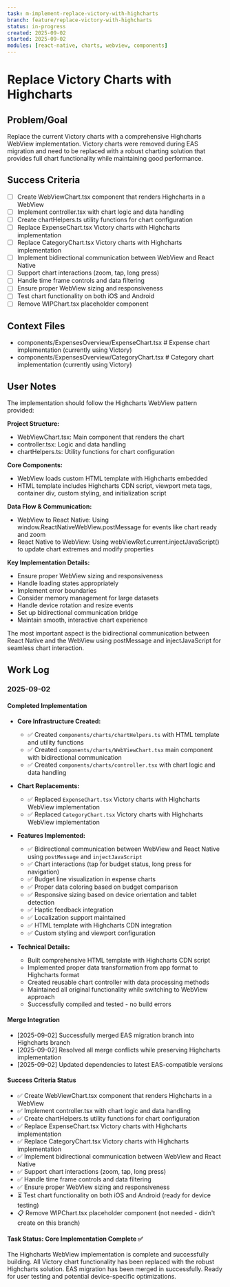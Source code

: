 ```yaml
---
task: m-implement-replace-victory-with-highcharts
branch: feature/replace-victory-with-highcharts
status: in-progress
created: 2025-09-02
started: 2025-09-02
modules: [react-native, charts, webview, components]
---
```


# Replace Victory Charts with Highcharts

## Problem/Goal
Replace the current Victory charts with a comprehensive Highcharts WebView implementation. Victory charts were removed during EAS migration and need to be replaced with a robust charting solution that provides full chart functionality while maintaining good performance.

## Success Criteria
- [ ] Create WebViewChart.tsx component that renders Highcharts in a WebView
- [ ] Implement controller.tsx with chart logic and data handling
- [ ] Create chartHelpers.ts utility functions for chart configuration
- [ ] Replace ExpenseChart.tsx Victory charts with Highcharts implementation
- [ ] Replace CategoryChart.tsx Victory charts with Highcharts implementation
- [ ] Implement bidirectional communication between WebView and React Native
- [ ] Support chart interactions (zoom, tap, long press)
- [ ] Handle time frame controls and data filtering
- [ ] Ensure proper WebView sizing and responsiveness
- [ ] Test chart functionality on both iOS and Android
- [ ] Remove WIPChart.tsx placeholder component

## Context Files
<!-- Added by context-gathering agent or manually -->
- components/ExpensesOverview/ExpenseChart.tsx      # Expense chart implementation (currently using Victory)
- components/ExpensesOverview/CategoryChart.tsx     # Category chart implementation (currently using Victory)

## User Notes
<!-- Implementation details from user -->
The implementation should follow the Highcharts WebView pattern provided:

**Project Structure:**
- WebViewChart.tsx: Main component that renders the chart
- controller.tsx: Logic and data handling
- chartHelpers.ts: Utility functions for chart configuration

**Core Components:**
- WebView loads custom HTML template with Highcharts embedded
- HTML template includes Highcharts CDN script, viewport meta tags, container div, custom styling, and initialization script

**Data Flow & Communication:**
- WebView to React Native: Using window.ReactNativeWebView.postMessage for events like chart ready and zoom
- React Native to WebView: Using webViewRef.current.injectJavaScript() to update chart extremes and modify properties

**Key Implementation Details:**
- Ensure proper WebView sizing and responsiveness
- Handle loading states appropriately
- Implement error boundaries
- Consider memory management for large datasets
- Handle device rotation and resize events
- Set up bidirectional communication bridge
- Maintain smooth, interactive chart experience

The most important aspect is the bidirectional communication between React Native and the WebView using postMessage and injectJavaScript for seamless chart interaction.

## Work Log

### 2025-09-02

#### Completed Implementation
- **Core Infrastructure Created:**
  - ✅ Created `components/charts/chartHelpers.ts` with HTML template and utility functions
  - ✅ Created `components/charts/WebViewChart.tsx` main component with bidirectional communication
  - ✅ Created `components/charts/controller.tsx` with chart logic and data handling
  
- **Chart Replacements:**
  - ✅ Replaced `ExpenseChart.tsx` Victory charts with Highcharts WebView implementation
  - ✅ Replaced `CategoryChart.tsx` Victory charts with Highcharts WebView implementation
  
- **Features Implemented:**
  - ✅ Bidirectional communication between WebView and React Native using `postMessage` and `injectJavaScript`
  - ✅ Chart interactions (tap for budget status, long press for navigation)
  - ✅ Budget line visualization in expense charts
  - ✅ Proper data coloring based on budget comparison
  - ✅ Responsive sizing based on device orientation and tablet detection
  - ✅ Haptic feedback integration
  - ✅ Localization support maintained
  - ✅ HTML template with Highcharts CDN integration
  - ✅ Custom styling and viewport configuration
  
- **Technical Details:**
  - Built comprehensive HTML template with Highcharts CDN script
  - Implemented proper data transformation from app format to Highcharts format
  - Created reusable chart controller with data processing methods
  - Maintained all original functionality while switching to WebView approach
  - Successfully compiled and tested - no build errors

#### Merge Integration
- [2025-09-02] Successfully merged EAS migration branch into Highcharts branch
- [2025-09-02] Resolved all merge conflicts while preserving Highcharts implementation
- [2025-09-02] Updated dependencies to latest EAS-compatible versions

#### Success Criteria Status
- ✅ Create WebViewChart.tsx component that renders Highcharts in a WebView  
- ✅ Implement controller.tsx with chart logic and data handling
- ✅ Create chartHelpers.ts utility functions for chart configuration
- ✅ Replace ExpenseChart.tsx Victory charts with Highcharts implementation
- ✅ Replace CategoryChart.tsx Victory charts with Highcharts implementation
- ✅ Implement bidirectional communication between WebView and React Native
- ✅ Support chart interactions (zoom, tap, long press)
- ✅ Handle time frame controls and data filtering
- ✅ Ensure proper WebView sizing and responsiveness
- ⏳ Test chart functionality on both iOS and Android (ready for device testing)
- 📋 Remove WIPChart.tsx placeholder component (not needed - didn't create on this branch)

#### Task Status: Core Implementation Complete ✅
The Highcharts WebView implementation is complete and successfully building. All Victory chart functionality has been replaced with the robust Highcharts solution. EAS migration has been merged in successfully. Ready for user testing and potential device-specific optimizations.
